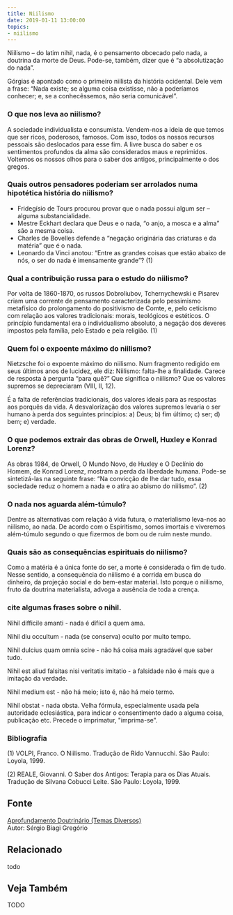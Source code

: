 ```yaml
---
title: Niilismo
date: 2019-01-11 13:00:00
topics: 
- niilismo
---
```


Niilismo – do latim nihil, nada, é o pensamento obcecado pelo nada,
a doutrina da morte de Deus. Pode-se, também, dizer que é “a
absolutização do nada”.

Górgias é apontado como o primeiro niilista da história ocidental. Dele
vem a frase: “Nada existe; se alguma coisa existisse, não a poderíamos
conhecer; e, se a conhecêssemos, não seria comunicável”.

### O que nos leva ao niilismo?
A sociedade individualista e consumista. Vendem-nos a ideia de que temos
que ser ricos, poderosos, famosos. Com isso, todos os nossos recursos
pessoais são deslocados para esse fim. A livre busca do saber e os
sentimentos profundos da alma são considerados maus e reprimidos.
Voltemos os nossos olhos para o saber dos antigos, principalmente o dos
gregos.

### Quais outros pensadores poderiam ser arrolados numa hipotética história do niilismo?
* Fridegísio de Tours procurou provar que o nada possui algum ser – alguma substancialidade.
* Mestre Eckhart declara que Deus e o nada, “o anjo, a mosca e a alma” são a mesma coisa.
* Charles de Bovelles defende a “negação originária das criaturas e da matéria” que é o nada.
* Leonardo da Vinci anotou: “Entre as grandes coisas que estão abaixo de nós, o ser do nada é imensamente grande”? (1)

### Qual a contribuição russa para o estudo do niilismo?
Por volta de 1860-1870, os russos Dobroliubov, Tchernychewski e Pisarev
criam uma corrente de pensamento caracterizada pelo pessimismo
metafísico do prolongamento do positivismo de Comte, e, pelo ceticismo
com relação aos valores tradicionais: morais, teológicos e estéticos. O
princípio fundamental era o individualismo absoluto, a negação dos
deveres impostos pela família, pelo Estado e pela religião. (1)

### Quem foi o expoente máximo do niilismo?
Nietzsche foi o expoente máximo do niilismo. Num fragmento redigido em
seus últimos anos de lucidez, ele diz: Niilismo: falta-lhe a
finalidade. Carece de resposta à pergunta “para quê?” Que significa o
niilismo? Que os valores supremos se depreciaram (VIII, II, 12).

É a falta de referências tradicionais, dos valores ideais para as
respostas aos porquês da vida. A desvalorização dos valores supremos
levaria o ser humano à perda dos seguintes princípios: a) Deus; b) fim
último; c) ser; d) bem; e) verdade.

### O que podemos extrair das obras de Orwell, Huxley e Konrad Lorenz?
As obras 1984, de Orwell, O Mundo Novo, de Huxley e O Declínio do
Homem, de Konrad Lorenz, mostram a perda da liberdade humana. Pode-se
sintetizá-las na seguinte frase: “Na convicção de lhe dar tudo, essa
sociedade reduz o homem a nada e o atira ao abismo do niilismo”. (2)

### O nada nos aguarda além-túmulo?
Dentre as alternativas com relação à vida futura, o materialismo
leva-nos ao niilismo, ao nada. De acordo com o Espiritismo, somos
imortais e viveremos além-túmulo segundo o que fizermos de bom ou de
ruim neste mundo.

### Quais são as consequências espirituais do niilismo?
Como a matéria é a única fonte do ser, a morte é considerada o fim de
tudo. Nesse sentido, a consequência do niilismo é a corrida em busca do
dinheiro, da projeção social e do bem-estar material. Isto porque o
niilismo, fruto da doutrina materialista, advoga a ausência de toda a
crença.

### cite algumas frases sobre o nihil.

Nihil difficile amanti - nada é difícil a quem ama.

Nihil diu occultum - nada (se conserva) oculto por muito tempo.

Nihil dulcius quam omnia scire - não há coisa mais agradável que
saber tudo.

Nihil est aliud falsitas nisi veritatis imitatio - a falsidade não
é mais que a imitação da verdade.

Nihil medium est - não há meio; isto é, não há meio termo.

Nihil obstat - nada obsta. Velha fórmula, especialmente usada pela
autoridade eclesiástica, para indicar o consentimento dado a alguma
coisa, publicação etc. Precede o imprimatur, "imprima-se".


### Bibliografia
(1) VOLPI, Franco. O Niilismo. Tradução de Rido Vannucchi. São Paulo:
Loyola, 1999.

(2) REALE, Giovanni. O Saber dos Antigos: Terapia para os Dias Atuais.
Tradução de Silvana Cobucci Leite. São Paulo: Loyola, 1999.

## Fonte
[Aprofundamento Doutrinário (Temas Diversos)](https://sites.google.com/view/aprofundamentodoutrinario/niilismo)  
Autor: Sérgio Biagi Gregório



## Relacionado
todo

## Veja Também
TODO


